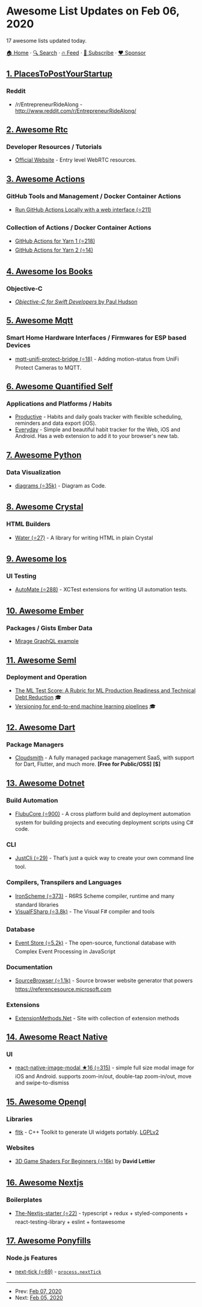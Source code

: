 # Awesome List Updates on Feb 06, 2020

17 awesome lists updated today.

[🏠 Home](/README.md) · [🔍 Search](https://www.trackawesomelist.com/search/) · [🔥 Feed](https://www.trackawesomelist.com/rss.xml) · [📮 Subscribe](https://trackawesomelist.us17.list-manage.com/subscribe?u=d2f0117aa829c83a63ec63c2f&id=36a103854c) · [❤️  Sponsor](https://github.com/sponsors/theowenyoung)



## [1. PlacesToPostYourStartup](/content/mmccaff/PlacesToPostYourStartup/README.md)

### Reddit

*   /r/EntrepreneurRideAlong - <http://www.reddit.com/r/EntrepreneurRideAlong/>

## [2. Awesome Rtc](/content/rtckit/awesome-rtc/README.md)

### Developer Resources / Tutorials

*   [Official Website](https://webrtc.org) - Entry level WebRTC resources.

## [3. Awesome Actions](/content/sdras/awesome-actions/README.md)

### GitHub Tools and Management / Docker Container Actions

*   [Run GitHub Actions Locally with a web interface (⭐211)](https://github.com/phishy/wflow)

### Collection of Actions / Docker Container Actions

*   [GitHub Actions for Yarn 1 (⭐218)](https://github.com/Borales/actions-yarn)
*   [GitHub Actions for Yarn 2 (⭐14)](https://github.com/sergioramos/yarn-actions)

## [4. Awesome Ios Books](/content/bystritskiy/awesome-ios-books/README.md)

### Objective-C

*   [*Objective-C for Swift Developers* by Paul Hudson](https://www.hackingwithswift.com/store/objective-c-for-swift-developers)

## [5. Awesome Mqtt](/content/hobbyquaker/awesome-mqtt/README.md)

### Smart Home Hardware Interfaces / Firmwares for ESP based Devices

*   [mqtt-unifi-protect-bridge (⭐18)](https://github.com/terafin/mqtt-unifi-protect-bridge) - Adding motion-status from UniFi Protect Cameras to MQTT.

## [6. Awesome Quantified Self](/content/woop/awesome-quantified-self/README.md)

### Applications and Platforms / Habits

*   [Productive](https://productiveapp.io/) - Habits and daily goals tracker with flexible scheduling, reminders and data export (iOS).
*   [Everyday](https://everyday.app/) - Simple and beautiful habit tracker for the Web, iOS and Android. Has a web extension to add it to your browser's new tab.

## [7. Awesome Python](/content/vinta/awesome-python/README.md)

### Data Visualization

*   [diagrams (⭐35k)](https://github.com/mingrammer/diagrams) - Diagram as Code.

## [8. Awesome Crystal](/content/veelenga/awesome-crystal/README.md)

### HTML Builders

*   [Water (⭐27)](https://github.com/shootingfly/water) - A library for writing HTML in plain Crystal

## [9. Awesome Ios](/content/vsouza/awesome-ios/README.md)

### UI Testing

*   [AutoMate (⭐288)](https://github.com/PGSSoft/AutoMate) - XCTest extensions for writing UI automation tests.

## [10. Awesome Ember](/content/ember-community-russia/awesome-ember/README.md)

### Packages / Gists Ember Data

*   [Mirage GraphQL example](https://gist.github.com/samselikoff/0e176a76e5be53cbb94e85020fc2b115)

## [11. Awesome Seml](/content/SE-ML/awesome-seml/README.md)

### Deployment and Operation

*   [The ML Test Score: A Rubric for ML Production Readiness and Technical Debt Reduction](https://research.google/pubs/pub46555/) 🎓
*   [Versioning for end-to-end machine learning pipelines](https://doi.org/10.1145/3076246.3076248) 🎓

## [12. Awesome Dart](/content/yissachar/awesome-dart/README.md)

### Package Managers

*   [Cloudsmith](https://cloudsmith.io/l/dart-repository/) - A fully managed package management SaaS, with support for Dart, Flutter, and much more. **\[Free for Public/OSS]** **\[$]**

## [13. Awesome Dotnet](/content/quozd/awesome-dotnet/README.md)

### Build Automation

*   [FlubuCore (⭐900)](https://github.com/dotnetcore/FlubuCore) -  A cross platform build and deployment automation system for building projects and executing deployment scripts using C# code.

### CLI

*   [JustCli (⭐29)](https://github.com/jden123/JustCli) - That’s just a quick way to create your own command line tool.

### Compilers, Transpilers and Languages

*   [IronScheme (⭐373)](https://github.com/IronScheme/IronScheme) - R6RS Scheme compiler, runtime and many standard libraries
*   [VisualFSharp (⭐3.8k)](https://github.com/dotnet/fsharp) - The Visual F# compiler and tools

### Database

*   [Event Store (⭐5.2k)](https://github.com/EventStore/EventStore) - The open-source, functional database with Complex Event Processing in JavaScript

### Documentation

*   [SourceBrowser (⭐1.1k)](https://github.com/KirillOsenkov/SourceBrowser) - Source browser website generator that powers <https://referencesource.microsoft.com>

### Extensions

*   [ExtensionMethods.Net](https://www.extensionmethod.net/csharp) - Site with collection of extension methods

## [14. Awesome React Native](/content/jondot/awesome-react-native/README.md)

### UI

*   [react-native-image-modal ★16 (⭐315)](https://github.com/dev-yakuza/react-native-image-modal) -  simple full size modal image for iOS and Android. supports zoom-in/out, double-tap zoom-in/out, move and swipe-to-dismiss

## [15. Awesome Opengl](/content/eug/awesome-opengl/README.md)

### Libraries

*   [fltk](https://www.fltk.org/) - C++ Toolkit to generate UI widgets portably. [LGPLv2](https://www.fltk.org/COPYING.php)

### Websites

*   [3D Game Shaders For Beginners (⭐16k)](https://github.com/lettier/3d-game-shaders-for-beginners) by **David Lettier**

## [16. Awesome Nextjs](/content/unicodeveloper/awesome-nextjs/README.md)

### Boilerplates

*   [The-Nextjs-starter (⭐22)](https://github.com/novellito/the-nextjs-starter) - typescript + redux + styled-components + react-testing-library + eslint + fontawesome

## [17. Awesome Ponyfills](/content/Richienb/awesome-ponyfills/README.md)

### Node.js Features

*   [next-tick (⭐69)](https://github.com/medikoo/next-tick) - [`process.nextTick`](https://nodejs.org/api/process.html#process_process_nexttick_callback_args)

---

- Prev: [Feb 07, 2020](/content/2020/02/07/README.md)
- Next: [Feb 05, 2020](/content/2020/02/05/README.md)